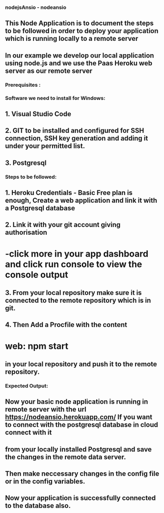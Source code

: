 ### nodejsAnsio   - nodeansio 
##  This Node Application is to document the steps to be followed in order to deploy your application which is running locally to a remote server
##  In our example we develop our local application using node.js and we use the Paas Heroku web server as our remote server
###  Prerequisites :

###  Software we need to install for Windows:
##     1. Visual Studio Code
##     2. GIT to be installed and configured for SSH connection, SSH key generation and adding it under your permitted list.
##     3. Postgresql


###   Steps to be followed:
##     1. Heroku Credentials - Basic Free plan is enough, Create a web application and link it with a Postgresql database 
##     2. Link it with your git account giving authorisation 
#           -click more in your app dashboard and click run console to view the console output
##     3. From your local repository make sure it is connected to the remote repository which is in git.
##     4. Then Add a Procfile with the content 
#                web: npm start
##        in your local repository and push it to the remote repository.

### Expected Output:
## Now your basic node application is running in remote server with the url https://nodeansio.herokuapp.com/ If you want to connect with the postgresql database in cloud connect with it 
## from your locally installed Postgresql and save the changes in the remote data server.
## Then make neccessary changes in the config file or in the config variables.
## Now your application is successfully connected to the database also.


